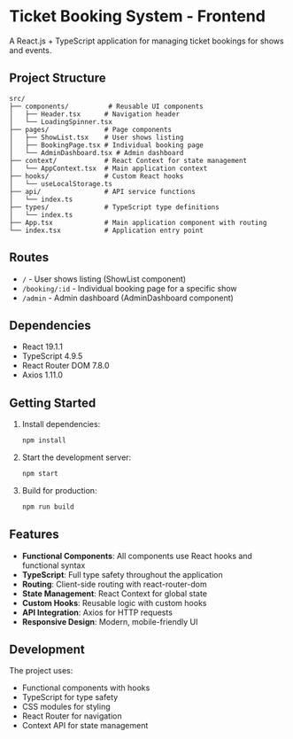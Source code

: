 # Ticket Booking System - Frontend

A React.js + TypeScript application for managing ticket bookings for shows and events.

## Project Structure

```
src/
├── components/          # Reusable UI components
│   ├── Header.tsx      # Navigation header
│   └── LoadingSpinner.tsx
├── pages/              # Page components
│   ├── ShowList.tsx    # User shows listing
│   ├── BookingPage.tsx # Individual booking page
│   └── AdminDashboard.tsx # Admin dashboard
├── context/            # React Context for state management
│   └── AppContext.tsx  # Main application context
├── hooks/              # Custom React hooks
│   └── useLocalStorage.ts
├── api/                # API service functions
│   └── index.ts
├── types/              # TypeScript type definitions
│   └── index.ts
├── App.tsx             # Main application component with routing
└── index.tsx           # Application entry point
```

## Routes

- `/` - User shows listing (ShowList component)
- `/booking/:id` - Individual booking page for a specific show
- `/admin` - Admin dashboard (AdminDashboard component)

## Dependencies

- React 19.1.1
- TypeScript 4.9.5
- React Router DOM 7.8.0
- Axios 1.11.0

## Getting Started

1. Install dependencies:
   ```bash
   npm install
   ```

2. Start the development server:
   ```bash
   npm start
   ```

3. Build for production:
   ```bash
   npm run build
   ```

## Features

- **Functional Components**: All components use React hooks and functional syntax
- **TypeScript**: Full type safety throughout the application
- **Routing**: Client-side routing with react-router-dom
- **State Management**: React Context for global state
- **Custom Hooks**: Reusable logic with custom hooks
- **API Integration**: Axios for HTTP requests
- **Responsive Design**: Modern, mobile-friendly UI

## Development

The project uses:
- Functional components with hooks
- TypeScript for type safety
- CSS modules for styling
- React Router for navigation
- Context API for state management
